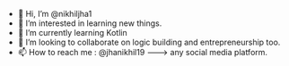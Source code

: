 - 👋 Hi, I’m @nikhiljha1
- 👀 I’m interested in learning new things. 
- 🌱 I’m currently learning Kotlin
- 💞️ I’m looking to collaborate on logic building and entrepreneurship too. 
- 📫 How to reach me : @jhanikhil19 ---> any social media platform. 

<!---
nikhiljha1/nikhiljha1 is a ✨ special ✨ repository because its `README.md` (this file) appears on your GitHub profile.
You can click the Preview link to take a look at your changes.
--->
